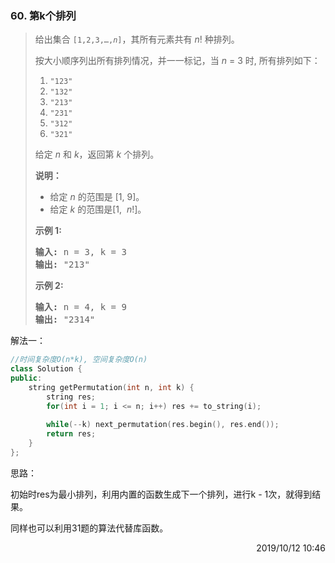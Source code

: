 ### 60. 第k个排列

> <p>给出集合&nbsp;<code>[1,2,3,…,<em>n</em>]</code>，其所有元素共有&nbsp;<em>n</em>! 种排列。</p>
> 
> <p>按大小顺序列出所有排列情况，并一一标记，当&nbsp;<em>n </em>= 3 时, 所有排列如下：</p>
> 
> <ol>
> 	<li><code>"123"</code></li>
> 	<li><code>"132"</code></li>
> 	<li><code>"213"</code></li>
> 	<li><code>"231"</code></li>
> 	<li><code>"312"</code></li>
> 	<li><code>"321"</code></li>
> </ol>
> 
> <p>给定&nbsp;<em>n</em> 和&nbsp;<em>k</em>，返回第&nbsp;<em>k</em>&nbsp;个排列。</p>
> 
> <p><strong>说明：</strong></p>
> 
> <ul>
> 	<li>给定<em> n</em>&nbsp;的范围是 [1, 9]。</li>
> 	<li>给定 <em>k&nbsp;</em>的范围是[1, &nbsp;<em>n</em>!]。</li>
> </ul>
> 
> <p><strong>示例&nbsp;1:</strong></p>
> 
> <pre><strong>输入:</strong> n = 3, k = 3
> <strong>输出:</strong> "213"
> </pre>
> 
> <p><strong>示例&nbsp;2:</strong></p>
> 
> <pre><strong>输入:</strong> n = 4, k = 9
> <strong>输出:</strong> "2314"
> </pre>


解法一：
```cpp
//时间复杂度O(n*k), 空间复杂度O(n)
class Solution {
public:
    string getPermutation(int n, int k) {
        string res;
        for(int i = 1; i <= n; i++) res += to_string(i);
        
        while(--k) next_permutation(res.begin(), res.end());
        return res;
    }
};
```

思路：

初始时res为最小排列，利用内置的函数生成下一个排列，进行k - 1次，就得到结果。

同样也可以利用31题的算法代替库函数。

<div style="text-align: right"> 2019/10/12 10:46 </div>
